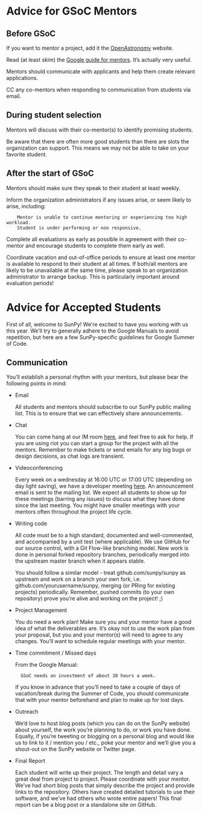 # Advice for GSoC Mentors

## Before GSoC

If you want to mentor a project, add it the [OpenAstronomy](https://github.com/OpenAstronomy/openastronomy.github.io/) website.

Read (at least skim) the [Google guide for mentors](https://google.github.io/gsocguides/mentor/).
It’s actually very useful.

Mentors should communicate with applicants and help them create relevant applications.

CC any co-mentors when responding to communication from students via email.

## During student selection

Mentors will discuss with their co-mentor(s) to identify promising students.

Be aware that there are often more good students than there are slots the organization can support.
This means we may not be able to take on your favorite student.

## After the start of GSoC

Mentors should make sure they speak to their student at least weekly.

Inform the organization administrators if any issues arise, or seem likely to arise, including:

        Mentor is unable to continue mentoring or experiencing too high workload.
        Student is under performing or non responsive.

Complete all evaluations as early as possible in agreement with their co-mentor and encourage students to complete them early as well.

Coordinate vacation and out-of-office periods to ensure at least one mentor is available to respond to their student at all times.
If both/all mentors are likely to be unavailable at the same time, please speak to an organization administrator to arrange backup.
This is particularly important around evaluation periods!

# Advice for Accepted Students

First of all, welcome to SunPy!
We're excited to have you working with us this year.
We’ll try to generally adhere to the Google Manuals to avoid repetition, but here are a few SunPy-specific guidelines for Google Summer of Code.

## Communication

You’ll establish a personal rhythm with your mentors, but please bear the following points in mind:

* Email

    All students and mentors should subscribe to our SunPy public mailing list.
    This is to ensure that we can effectively share announcements.

* Chat

    You can come hang at our IM room [here](https://riot.im/app/#/room/#sunpy:matrix.org), and feel free to ask for help.
    If you are using riot you can start a group for the project with all the mentors.
    Remember to make tickets or send emails for any big bugs or design decisions, as chat logs are transient.

* Videoconferencing

    Every week on a wednesday at 16:00 UTC or 17:00 UTC (depending on day light saving), we have a developer meeting [here](https://jitsi.riot.im/sunpy). 
    An announcement email is sent to the mailing list.
    We expect all students to show up for these meetings (barring any issues) to discuss what they have done since the last meeting.
    You might have smaller meetings with your mentors often throughout the project life cycle.

* Writing code

    All code must be to a high standard, documented and well-commented, and accompanied by a unit test (where applicable).
    We use GitHub for our source control, with a Git Flow-like branching model.
    New work is done in personal forked repository branches, periodically merged into the upstream master branch when it appears stable.

    You should follow a similar model - treat github.com/sunpy/sunpy as upstream and work on a branch your own fork, i.e. github.com/yourusername/sunpy, merging (or PRing for existing projects) periodically.
    Remember, pushed commits (to your own repository) prove you’re alive and working on the project! ;)

* Project Management

    You do need a work plan!
    Make sure you and your mentor have a good idea of what the deliverables are.
    It’s okay not to use the work plan from your proposal, but you and your mentor(s) will need to agree to any changes.
    You’ll want to schedule regular meetings with your mentor.

* Time commitment / Missed days

    From the Google Manual:

        GSoC needs an investment of about 30 hours a week.

    If you know in advance that you’ll need to take a couple of days of vacation/break during the Summer of Code, you should communicate that with your mentor beforehand and plan to make up for lost days.

* Outreach

    We’d love to host blog posts (which you can do on the SunPy website) about yourself, the work you’re planning to do, or work you have done.
    Equally, if you’re tweeting or blogging on a personal blog and would like us to link to it / mention you / etc., poke your mentor and we’ll give you a shout-out on the SunPy website or Twitter page.

* Final Report

    Each student will write up their project.
    The length and detail vary a great deal from project to project.
    Please coordinate with your mentor.
    We’ve had short blog posts that simply describe the project and provide links to the repository.
    Others have created detailed tutorials to use their software, and we’ve had others who wrote entire papers!
    This final report can be a blog post or a standalone site on GitHub.
